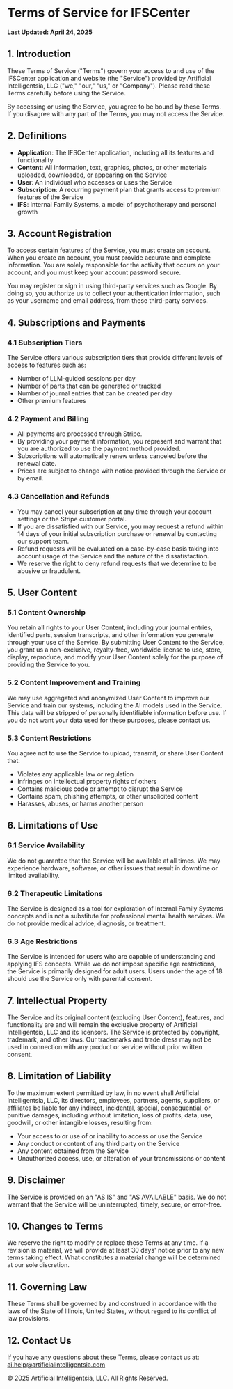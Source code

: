 # Terms of Service for IFSCenter

**Last Updated: April 24, 2025**

## 1. Introduction

These Terms of Service ("Terms") govern your access to and use of the IFSCenter application and website (the "Service") provided by Artificial Intelligentsia, LLC ("we," "our," "us," or "Company"). Please read these Terms carefully before using the Service.

By accessing or using the Service, you agree to be bound by these Terms. If you disagree with any part of the Terms, you may not access the Service.

## 2. Definitions

- **Application**: The IFSCenter application, including all its features and functionality
- **Content**: All information, text, graphics, photos, or other materials uploaded, downloaded, or appearing on the Service
- **User**: An individual who accesses or uses the Service
- **Subscription**: A recurring payment plan that grants access to premium features of the Service
- **IFS**: Internal Family Systems, a model of psychotherapy and personal growth

## 3. Account Registration

To access certain features of the Service, you must create an account. When you create an account, you must provide accurate and complete information. You are solely responsible for the activity that occurs on your account, and you must keep your account password secure.

You may register or sign in using third-party services such as Google. By doing so, you authorize us to collect your authentication information, such as your username and email address, from these third-party services.

## 4. Subscriptions and Payments

### 4.1 Subscription Tiers
The Service offers various subscription tiers that provide different levels of access to features such as:
- Number of LLM-guided sessions per day
- Number of parts that can be generated or tracked
- Number of journal entries that can be created per day
- Other premium features

### 4.2 Payment and Billing
- All payments are processed through Stripe.
- By providing your payment information, you represent and warrant that you are authorized to use the payment method provided.
- Subscriptions will automatically renew unless canceled before the renewal date.
- Prices are subject to change with notice provided through the Service or by email.

### 4.3 Cancellation and Refunds
- You may cancel your subscription at any time through your account settings or the Stripe customer portal.
- If you are dissatisfied with our Service, you may request a refund within 14 days of your initial subscription purchase or renewal by contacting our support team.
- Refund requests will be evaluated on a case-by-case basis taking into account usage of the Service and the nature of the dissatisfaction.
- We reserve the right to deny refund requests that we determine to be abusive or fraudulent.

## 5. User Content

### 5.1 Content Ownership
You retain all rights to your User Content, including your journal entries, identified parts, session transcripts, and other information you generate through your use of the Service. By submitting User Content to the Service, you grant us a non-exclusive, royalty-free, worldwide license to use, store, display, reproduce, and modify your User Content solely for the purpose of providing the Service to you.

### 5.2 Content Improvement and Training
We may use aggregated and anonymized User Content to improve our Service and train our systems, including the AI models used in the Service. This data will be stripped of personally identifiable information before use. If you do not want your data used for these purposes, please contact us.

### 5.3 Content Restrictions
You agree not to use the Service to upload, transmit, or share User Content that:
- Violates any applicable law or regulation
- Infringes on intellectual property rights of others
- Contains malicious code or attempt to disrupt the Service
- Contains spam, phishing attempts, or other unsolicited content
- Harasses, abuses, or harms another person

## 6. Limitations of Use

### 6.1 Service Availability
We do not guarantee that the Service will be available at all times. We may experience hardware, software, or other issues that result in downtime or limited availability.

### 6.2 Therapeutic Limitations
The Service is designed as a tool for exploration of Internal Family Systems concepts and is not a substitute for professional mental health services. We do not provide medical advice, diagnosis, or treatment.

### 6.3 Age Restrictions
The Service is intended for users who are capable of understanding and applying IFS concepts. While we do not impose specific age restrictions, the Service is primarily designed for adult users. Users under the age of 18 should use the Service only with parental consent.

## 7. Intellectual Property

The Service and its original content (excluding User Content), features, and functionality are and will remain the exclusive property of Artificial Intelligentsia, LLC and its licensors. The Service is protected by copyright, trademark, and other laws. Our trademarks and trade dress may not be used in connection with any product or service without prior written consent.

## 8. Limitation of Liability

To the maximum extent permitted by law, in no event shall Artificial Intelligentsia, LLC, its directors, employees, partners, agents, suppliers, or affiliates be liable for any indirect, incidental, special, consequential, or punitive damages, including without limitation, loss of profits, data, use, goodwill, or other intangible losses, resulting from:

- Your access to or use of or inability to access or use the Service
- Any conduct or content of any third party on the Service
- Any content obtained from the Service
- Unauthorized access, use, or alteration of your transmissions or content

## 9. Disclaimer

The Service is provided on an "AS IS" and "AS AVAILABLE" basis. We do not warrant that the Service will be uninterrupted, timely, secure, or error-free.

## 10. Changes to Terms

We reserve the right to modify or replace these Terms at any time. If a revision is material, we will provide at least 30 days' notice prior to any new terms taking effect. What constitutes a material change will be determined at our sole discretion.

## 11. Governing Law

These Terms shall be governed by and construed in accordance with the laws of the State of Illinois, United States, without regard to its conflict of law provisions.

## 12. Contact Us

If you have any questions about these Terms, please contact us at:
ai.help@artificialintelligentsia.com

© 2025 Artificial Intelligentsia, LLC. All Rights Reserved.
